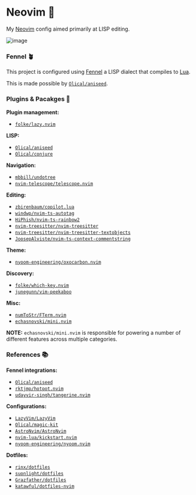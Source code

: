 # Neovim 💎

My [Neovim](https://neovim.io/) config aimed primarily at LISP editing.

![image](https://user-images.githubusercontent.com/2978850/231408234-b0c39860-9148-4974-a4b3-fb68c3024752.png)

### Fennel 🪴

This project is configured using [Fennel](https://fennel-lang.org/) a LISP dialect that compiles to [Lua](https://www.lua.org/).

This is made possible by [`Olical/aniseed`](https://github.com/Olical/aniseed).

### Plugins & Pacakges 🧰

**Plugin management:**

- [`folke/lazy.nvim`](https://github.com/folke/lazy.nvim)

**LISP:**

- [`Olical/aniseed`](https://github.com/Olical/aniseed)
- [`Olical/conjure`](https://github.com/Olical/conjure) 

**Navigation:**

- [`mbbill/undotree`](https://github.com/mbbill/undotree)
- [`nvim-telescope/telescope.nvim`](https://github.com/nvim-telescope/telescope.nvim)

**Editing:**

- [`zbirenbaum/copilot.lua`](https://github.com/zbirenbaum/copilot.lua)
- [`windwp/nvim-ts-autotag`](https://github.com/windwp/nvim-ts-autotag)
- [`HiPhish/nvim-ts-rainbow2`](https://github.com/HiPhish/nvim-ts-rainbow2)
- [`nvim-treesitter/nvim-treesitter`](https://github.com/nvim-treesitter/nvim-treesitter)
- [`nvim-treesitter/nvim-treesitter-textobjects`](https://github.com/nvim-treesitter/nvim-treesitter-textobjects)
- [`JoosepAlviste/nvim-ts-context-commentstring`](https://github.com/JoosepAlviste/nvim-ts-context-commentstring)

**Theme:**

- [`nyoom-engineering/oxocarbon.nvim`](https://github.com/nyoom-engineering/oxocarbon.nvim)

**Discovery:**

- [`folke/which-key.nvim`](https://github.com/folke/which-key.nvim)
- [`junegunn/vim-peekaboo`](https://github.com/junegunn/vim-peekaboo)

**Misc:**

- [`numToStr/FTerm.nvim`](https://github.com/numToStr/FTerm.nvim)
- [`echasnovski/mini.nvim`](https://github.com/echasnovski/mini.nvim)

**NOTE:** `echasnovski/mini.nvim` is responsible for powering a number of different features across multiple categories.

### References 📚

**Fennel integrations:**

- [`Olical/aniseed`](https://github.com/Olical/aniseed)
- [`rktjmp/hotpot.nvim`](https://github.com/rktjmp/hotpot.nvim)
- [`udayvir-singh/tangerine.nvim`](https://github.com/udayvir-singh/tangerine.nvim)

**Configurations:**

- [`LazyVim/LazyVim`](https://github.com/LazyVim/LazyVim)
- [`Olical/magic-kit`](https://github.com/Olical/magic-kit)
- [`AstroNvim/AstroNvim`](https://github.com/AstroNvim/AstroNvim)
- [`nvim-lua/kickstart.nvim`](https://github.com/nvim-lua/kickstart.nvim)
- [`nyoom-engineering/nyoom.nvim`](https://github.com/nyoom-engineering/nyoom.nvim)

**Dotfiles:**

- [`rinx/dotfiles`](https://github.com/rinx/dotfiles)
- [`suonlight/dotfiles`](https://github.com/suonlight/dotfiles)
- [`Grazfather/dotfiles`](https://github.com/Grazfather/dotfiles)
- [`katawful/dotfiles-nvim`](https://github.com/katawful/dotfiles-nvim)
